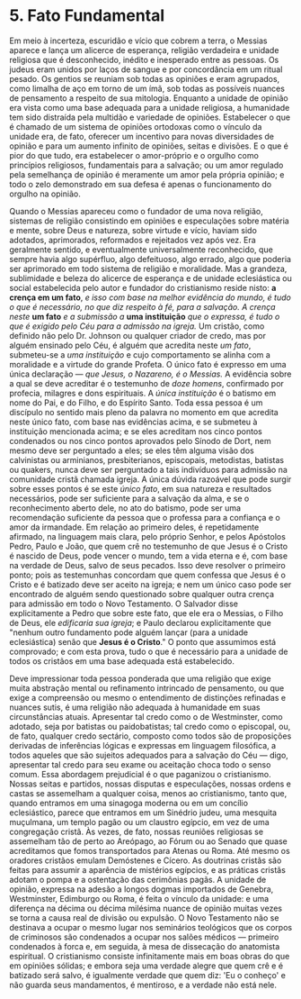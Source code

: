 # 5. Fato Fundamental

Em meio à incerteza, escuridão e vício que cobrem a terra, o Messias aparece e lança um alicerce de esperança, religião verdadeira e unidade religiosa que é desconhecido, inédito e inesperado entre as pessoas. Os judeus eram unidos por laços de sangue e por concordância em um ritual pesado. Os gentios se reuniam sob todas as opiniões e eram agrupados, como limalha de aço em torno de um ímã, sob todas as possíveis nuances de pensamento a respeito de sua mitologia. Enquanto a unidade de opinião era vista como uma base adequada para a unidade religiosa, a humanidade tem sido distraída pela multidão e variedade de opiniões. Estabelecer o que é chamado de um sistema de opiniões ortodoxas como o vínculo da unidade era, de fato, oferecer um incentivo para novas diversidades de opinião e para um aumento infinito de opiniões, seitas e divisões. E o que é pior do que tudo, era estabelecer o amor-próprio e o orgulho como princípios religiosos, fundamentais para a salvação; ou um amor regulado pela semelhança de opinião é meramente um amor pela própria opinião; e todo o zelo demonstrado em sua defesa é apenas o funcionamento do orgulho na opinião.

Quando o Messias apareceu como o fundador de uma nova religião, sistemas de religião consistindo em opiniões e especulações sobre matéria e mente, sobre Deus e natureza, sobre virtude e vício, haviam sido adotados, aprimorados, reformados e rejeitados vez após vez. Era geralmente sentido, e eventualmente universalmente reconhecido, que sempre havia algo supérfluo, algo defeituoso, algo errado, algo que poderia ser aprimorado em todo sistema de religião e moralidade. Mas a grandeza, sublimidade e beleza do alicerce de esperança e de unidade eclesiástica ou social estabelecida pelo autor e fundador do cristianismo reside nisto: **a crença em um fato**, *e isso com base na melhor evidência do mundo, é tudo o que é necessário, no que diz respeito à fé, para a salvação. A* *crença neste* **um fato** *e a submissão a* **uma instituição** *que o expressa, é tudo o que é exigido pelo Céu para a admissão na igreja.* Um cristão, como definido não pelo Dr. Johnson ou qualquer criador de credo, mas por alguém ensinado pelo Céu, é alguém que acredita neste *um fato*, submeteu-se a *uma instituição* e cujo comportamento se alinha com a moralidade e a virtude do grande Profeta. O único fato é expresso em uma única declaração — *que Jesus, o Nazareno, é o Messias.* A evidência sobre a qual se deve acreditar é o testemunho de *doze homens*, confirmado por profecia, milagres e dons espirituais. A *única instituição* é o batismo em nome do Pai, e do Filho, e do Espírito Santo. Toda essa pessoa é um discípulo no sentido mais pleno da palavra no momento em que acredita neste único fato, com base nas evidências acima, e se submeteu à instituição mencionada acima; e se eles acreditam nos cinco pontos condenados ou nos cinco pontos aprovados pelo Sínodo de Dort, nem mesmo deve ser perguntado a eles; se eles têm alguma visão dos calvinistas ou arminianos, presbiterianos, episcopais, metodistas, batistas ou quakers, nunca deve ser perguntado a tais indivíduos para admissão na comunidade cristã chamada igreja. A única dúvida razoável que pode surgir sobre esses pontos é se este *único fato*, em sua natureza e resultados necessários, pode ser suficiente para a salvação da alma, e se o reconhecimento aberto dele, no ato do batismo, pode ser uma recomendação suficiente da pessoa que o professa para a confiança e o amor da irmandade. Em relação ao primeiro deles, é repetidamente afirmado, na linguagem mais clara, pelo próprio Senhor, e pelos Apóstolos Pedro, Paulo e João, que quem crê no testemunho de que Jesus é o Cristo é nascido de Deus, pode vencer o mundo, tem a vida eterna e é, com base na verdade de Deus, salvo de seus pecados. Isso deve resolver o primeiro ponto; pois as testemunhas concordam que quem confessa que Jesus é o Cristo e é batizado deve ser aceito na igreja; e nem um único caso pode ser encontrado de alguém sendo questionado sobre qualquer outra crença para admissão em todo o Novo Testamento. O Salvador disse explicitamente a Pedro que sobre este fato, que ele era o Messias, o Filho de Deus, ele *edificaria sua igreja*; e Paulo declarou explicitamente que "nenhum outro fundamento pode alguém lançar (para a unidade eclesiástica) senão que **Jesus é o Cristo**." O ponto que assumimos está comprovado; e com esta prova, tudo o que é necessário para a unidade de todos os cristãos em uma base adequada está estabelecido.

Deve impressionar toda pessoa ponderada que uma religião que exige muita abstração mental ou refinamento intrincado de pensamento, ou que exige a compreensão ou mesmo o entendimento de distinções refinadas e nuances sutis, é uma religião não adequada à humanidade em suas circunstâncias atuais. Apresentar tal credo como o de Westminster, como adotado, seja por batistas ou paidobatistas; tal credo como o episcopal, ou, de fato, qualquer credo sectário, composto como todos são de proposições derivadas de inferências lógicas e expressas em linguagem filosófica, a todos aqueles que são sujeitos adequados para a salvação do Céu — digo, apresentar tal credo para seu exame ou aceitação choca todo o senso comum. Essa abordagem prejudicial é o que paganizou o cristianismo. Nossas seitas e partidos, nossas disputas e especulações, nossas ordens e castas se assemelham a qualquer coisa, menos ao cristianismo, tanto que, quando entramos em uma sinagoga moderna ou em um concílio eclesiástico, parece que entramos em um Sinédrio judeu, uma mesquita muçulmana, um templo pagão ou um claustro egípcio, em vez de uma congregação cristã. Às vezes, de fato, nossas reuniões religiosas se assemelham tão de perto ao Areópago, ao Fórum ou ao Senado que quase acreditamos que fomos transportados para Atenas ou Roma. Até mesmo os oradores cristãos emulam Demóstenes e Cícero. As doutrinas cristãs são feitas para assumir a aparência de mistérios egípcios, e as práticas cristãs adotam o pompa e a ostentação das cerimônias pagãs. A unidade de opinião, expressa na adesão a longos dogmas importados de Genebra, Westminster, Edimburgo ou Roma, é feita o vínculo da unidade: e uma diferença na décima ou décima milésima nuance de opinião muitas vezes se torna a causa real de divisão ou expulsão. O Novo Testamento não se destinava a ocupar o mesmo lugar nos seminários teológicos que os corpos de criminosos são condenados a ocupar nos salões médicos — primeiro condenados à forca e, em seguida, à mesa de dissecação do anatomista espiritual. O cristianismo consiste infinitamente mais em boas obras do que em opiniões sólidas; e embora seja uma verdade alegre que quem crê e é batizado será salvo, é igualmente verdade que quem diz: 'Eu o conheço' e não guarda seus mandamentos, é mentiroso, e a verdade não está nele.
